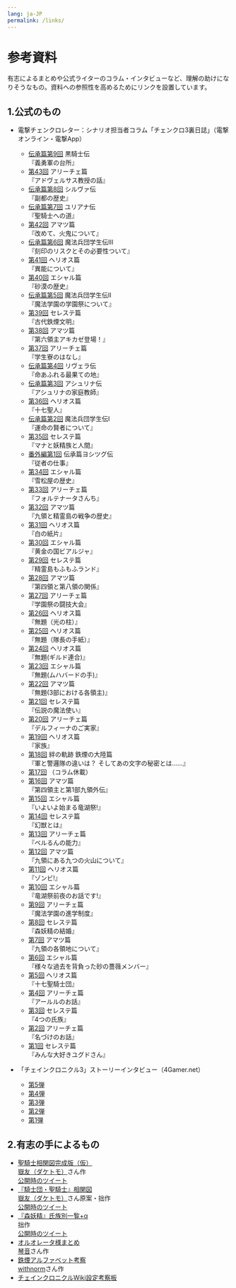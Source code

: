 ```yaml
---
lang: ja-JP
permalink: /links/
---
```


# 参考資料



有志によるまとめや公式ライターのコラム・インタビューなど、理解の助けになりそうなもの。資料への参照性を高めるためにリンクを設置しています。


## 1.公式のもの

- 電撃チェンクロレター：シナリオ担当者コラム「チェンクロ3裏日誌」（電撃オンライン・電撃App）

  - [伝承篇第9回](https://dengekionline.com/articles/6877/) 黒騎士伝  
    『義勇軍の台所』
  - [第43回](https://dengekionline.com/articles/5502/) アリーチェ篇  
    『アドヴェルサス教授の話』
  - [伝承篇第8回](https://dengekionline.com/articles/5059/) シルヴァ伝  
    『副都の歴史』
  - [伝承篇第7回](https://dengekionline.com/articles/3424/) ユリアナ伝  
    『聖騎士への道』
  - [第42回](https://dengekionline.com/articles/1525/) アマツ篇  
    『改めて、火鬼について』
  - [伝承篇第6回](https://dengekionline.com/articles/636/) 魔法兵団学生伝III  
    『刻印のリスクとその必要性ついて』
  - [第41回](https://dengekionline.com/elem/000/001/913/1913942/) ヘリオス篇  
    『異能について』
  - [第40回](https://dengekionline.com/elem/000/001/907/1907341/) エシャル篇  
    『砂漠の歴史』
  - [伝承篇第5回](https://dengekionline.com/elem/000/001/897/1897534/) 魔法兵団学生伝II  
    『魔法学園の学園祭について』
  - [第39回](https://dengekionline.com/elem/000/001/891/1891326/) セレステ篇  
    『古代鉄煙文明』
  - [第38回](https://dengekionline.com/elem/000/001/882/1882450/) アマツ篇  
    『第六領主アキカゼ登場！』
  - [第37回](https://dengekionline.com/elem/000/001/863/1863384/) アリーチェ篇  
    『学生寮のはなし』
  - [伝承篇第4回](https://dengekionline.com/elem/000/001/856/1856290/) リヴェラ伝  
    『命あふれる最果ての地』
  - [伝承篇第3回](https://dengekionline.com/elem/000/001/839/1839204/) アシュリナ伝  
    『アシュリナの家庭教師』
  - [第36回](https://dengekionline.com/elem/000/001/836/1836972/) ヘリオス篇  
    『十七聖人』
  - [伝承篇第2回](https://dengekionline.com/elem/000/001/825/1825595/) 魔法兵団学生伝I  
    『運命の賢者について』
  - [第35回](http://dengekionline.com/elem/000/001/815/1815654/) セレステ篇  
    『マナと妖精族と人間』
  - [番外編第1回](http://dengekionline.com/elem/000/001/802/1802848/) 伝承篇ヨシツグ伝  
    『従者の仕事』
  - [第34回](http://dengekionline.com/elem/000/001/798/1798755/) エシャル篇  
    『雪松屋の歴史』
  - [第33回](http://dengekionline.com/elem/000/001/789/1789592/) アリーチェ篇  
    『フォルテナータさんち』
  - [第32回](http://dengekionline.com/elem/000/001/773/1773244/) アマツ篇  
    『九領と精霊島の戦争の歴史』
  - [第31回](http://dengekionline.com/elem/000/001/759/1759267/) ヘリオス篇  
    『白の紙片』
  - [第30回](http://dengekionline.com/elem/000/001/751/1751202/) エシャル篇  
    『黄金の国ビアルジャ』
  - [第29回](http://dengekionline.com/elem/000/001/740/1740016/) セレステ篇  
    『精霊島もふもふランド』
  - [第28回](http://dengekionline.com/elem/000/001/729/1729530/) アマツ篇  
    『第四領と第八領の関係』
  - [第27回](http://dengekionline.com/elem/000/001/724/1724660/) アリーチェ篇  
    『学園祭の闘技大会』
  - [第26回](http://dengekionline.com/elem/000/001/715/1715321/) ヘリオス篇  
    『無題（光の柱）』
  - [第25回](http://dengekionline.com/elem/000/001/702/1702665/) ヘリオス篇  
    『無題（隊長の手紙）』
  - [第24回](http://dengekionline.com/elem/000/001/688/1688695/) ヘリオス篇  
    『無題(ギルド連合)』
  - [第23回](http://dengekionline.com/elem/000/001/682/1682275/) エシャル篇  
    『無題(ムハバードの手)』
  - [第22回](http://dengekionline.com/elem/000/001/673/1673192/) アマツ篇  
    『無題(3部における各領主)』
  - [第21回](http://dengekionline.com/elem/000/001/667/1667071/) セレステ篇  
    『伝説の魔法使い』
  - [第20回](http://dengekionline.com/elem/000/001/656/1656096/) アリーチェ篇  
    『デルフィーナのご実家』
  - [第19回](http://dengekionline.com/elem/000/001/631/1631002/) ヘリオス篇  
    『家族』
  - [第18回](http://dengekionline.com/elem/000/001/624/1624311/) 絆の軌跡 鉄煙の大陸篇  
    『軍と警邏隊の違いは？ そしてあの文字の秘密とは……』
  - [第17回](http://dengekionline.com/elem/000/001/614/1614784/) （コラム休載）
  - [第16回](http://dengekionline.com/elem/000/001/602/1602848/) アマツ篇  
    『第四領主と第1部九領外伝』
  - [第15回](http://dengekionline.com/elem/000/001/596/1596375/) エシャル篇  
    『いよいよ始まる竜湖祭!』
  - [第14回](http://dengekionline.com/elem/000/001/585/1585320/) セレステ篇  
    『幻獣とは』
  - [第13回](http://dengekionline.com/elem/000/001/573/1573468/) アリーチェ篇  
    『ベルるんの能力』
  - [第12回](http://dengekionline.com/elem/000/001/566/1566532/) アマツ篇  
    『九領にある九つの火山について』
  - [第11回](http://dengekionline.com/elem/000/001/562/1562475/) ヘリオス篇  
    『ゾンビ!』
  - [第10回](http://dengekionline.com/elem/000/001/552/1552042/) エシャル篇  
    『竜湖祭前夜のお話です!』
  - [第9回](http://dengekionline.com/elem/000/001/542/1542364/) アリーチェ篇  
    『魔法学園の進学制度』
  - [第8回](http://dengekionline.com/elem/000/001/532/1532642/) セレステ篇  
    『森妖精の結婚』
  - [第7回](http://dengekionline.com/elem/000/001/518/1518326/) アマツ篇  
    『九領の各領地について』
  - [第6回](http://dengekionline.com/elem/000/001/505/1505776/) エシャル篇  
    『様々な過去を背負った砂の薔薇メンバー』
  - [第5回](http://dengekionline.com/elem/000/001/496/1496997/) ヘリオス篇  
    『十七聖騎士団』
  - [第4回](http://dengekionline.com/elem/000/001/487/1487696/) アリーチェ篇  
    『アールルのお話』
  - [第3回](http://dengekionline.com/elem/000/001/479/1479908/) セレステ篇  
    『4つの氏族』
  - [第2回](http://dengekionline.com/elem/000/001/469/1469656/) アリーチェ篇  
    『名づけのお話』
  - [第1回](http://dengekionline.com/elem/000/001/455/1455019/) セレステ篇  
    『みんな大好きユグドさん』
- 「チェインクロニクル3」ストーリーインタビュー（4Gamer.net）
  - [第5弾](https://www.4gamer.net/games/223/G022384/20190123095/)
  - [第4弾](http://www.4gamer.net/games/223/G022384/20180209064/)
  - [第3弾](http://www.4gamer.net/games/223/G022384/20180205025/)
  - [第2弾](http://www.4gamer.net/games/223/G022384/20170614020/)
  - [第1弾](http://www.4gamer.net/games/223/G022384/20170417068/)


## 2.有志の手によるもの

<!--
- [チェインクロニクル設定資料集（仮）](https://docs.google.com/document/d/1gvaZty5EgXB3U7VmUhg-iYYmMT2Zf94RSRXdvNRieEY/edit)  
  [Vee](http://twitter.com/WisedVee)さん作  
  [公開時のツイート](https://twitter.com/WisdVee/status/835713251564371969)
-->

- [聖騎士相関図完成版（仮）](https://pbs.twimg.com/media/C6KBPD8U8AAUH_V.jpg)  
  [嶽友（ダケトモ）](https://twitter.com/daketomo)さん作  
  [公開時のツイート](https://twitter.com/daketomo/status/838374590455799808)
- [『騎士団・聖騎士』相関図](https://pbs.twimg.com/media/DbzN5f5UwAA0U09?format=png&name=large)  
  [嶽友（ダケトモ）](https://twitter.com/daketomo)さん原案・拙作  
  [公開時のツイート](https://twitter.com/seseri_gm/status/989892600244006913)  
- [『森妖精』氏族別一覧+α](https://pbs.twimg.com/media/DclsvG5U0AIYct9?format=png&name=large)  
  拙作  
  [公開時のツイート](https://twitter.com/seseri_gm/status/993446314821103616)
- [オルオレータ様まとめ](https://twitter.com/kotoneisbizk/status/969885145414082560)  
  [琴音](https://twitter.com/kotoneisbizk)さん作  
- [鉄煙アルファベット考察](https://twitter.com/withnorm1/status/964676264819703809)  
  [withnorm](https://twitter.com/withnorm1)さん作  
- [チェインクロニクルWiki設定考察板](https://チェインクロニクル.gamerch.com/%E8%A8%AD%E5%AE%9A%E8%80%83%E5%AF%9F%E6%9D%BF)  
